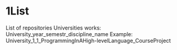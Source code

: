 # 1List
List of repositories
Universities works:
University_year_semestr_discipline_name
Example:
University_1_1_ProgrammingInAHigh-levelLanguage_CourseProject
